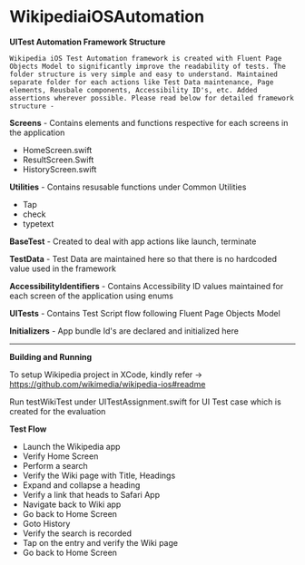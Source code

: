 # WikipediaiOSAutomation

**UITest Automation Framework Structure** 

	Wikipedia iOS Test Automation framework is created with Fluent Page Objects Model to significantly improve the readability of tests. The folder structure is very simple and easy to understand. Maintained separate folder for each actions like Test Data maintenance, Page elements, Reusbale components, Accessibility ID's, etc. Added assertions wherever possible. Please read below for detailed framework structure - 


**Screens**  -  Contains elements and functions respective for each screens in the application
   - HomeScreen.swift 
   - ResultScreen.Swift
   - HistoryScreen.swift

**Utilities** -  Contains resusable functions under Common Utilities
   - Tap
   - check
   - typetext

**BaseTest** - Created to deal with app actions like launch, terminate

**TestData** - Test Data are maintained here so that there is no hardcoded value used in the framework

**AccessibilityIdentifiers** -  Contains Accessibility ID values maintained for each screen of the application using enums

**UITests** -   Contains Test Script flow following Fluent Page Objects Model 

**Initializers** - App bundle Id's are declared and initialized here

****

**Building and Running**

To setup Wikipedia project in XCode, kindly refer -> https://github.com/wikimedia/wikipedia-ios#readme

Run testWikiTest under UITestAssignment.swift for UI Test case which is created for the evaluation

**Test Flow**

- Launch the Wikipedia app
- Verify Home Screen
- Perform a search
- Verify the Wiki page with Title, Headings
- Expand and collapse a heading
- Verify a link that heads to Safari App
- Navigate back to Wiki app
- Go back to Home Screen
- Goto History
- Verify the search is recorded
- Tap on the entry and verify the Wiki page
- Go back to Home Screen
